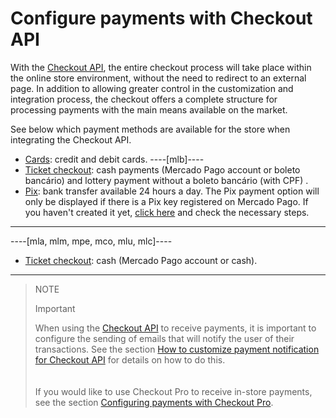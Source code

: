# Configure payments with Checkout API

With the [Checkout API](/developers/en/docs/checkout-api/landing), the entire checkout process will take place within the online store environment, without the need to redirect to an external page. In addition to allowing greater control in the customization and integration process, the checkout offers a complete structure for processing payments with the main means available on the market.

See below which payment methods are available for the store when integrating the Checkout API.

* [Cards](/developers/en/docs/prestashop/payment-configuration/checkout-api/cards): credit and debit cards.
----[mlb]----
* [Ticket checkout](/developers/en/docs/prestashop/payment-configuration/checkout-api/ticket-checkout): cash payments (Mercado Pago account or boleto bancário) and lottery payment without a boleto bancário (with CPF) .
* [Pix](/developers/en/docs/prestashop/payment-configuration/checkout-api/pix): bank transfer available 24 hours a day. The Pix payment option will only be displayed if there is a Pix key registered on Mercado Pago. If you haven't created it yet, [click here](https://www.youtube.com/watch?v=60tApKYVnkA) and check the necessary steps.
------------
----[mla, mlm, mpe, mco, mlu, mlc]----
* [Ticket checkout](/developers/en/docs/prestashop/payment-configuration/checkout-api/ticket-checkout): cash (Mercado Pago account or cash).
------------

> NOTE
>
> Important
>
> When using the [Checkout API](/developers/en/guides/checkout-api/landing) to receive payments, it is important to configure the sending of emails that will notify the user of their transactions. See the section [How to customize payment notification for Checkout API](/developers/en/docs/prestashop/how-tos/email-customization) for details on how to do this. <br>
> </br> <br/>
> If you would like to use Checkout Pro to receive in-store payments, see the section [Configuring payments with Checkout Pro](/developers/en/docs/prestashop/payment-configuration/checkout-pro).